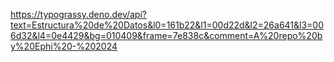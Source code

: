 https://typograssy.deno.dev/api?text=Estructura%20de%20Datos&l0=161b22&l1=00d22d&l2=26a641&l3=006d32&l4=0e4429&bg=010409&frame=7e838c&comment=A%20repo%20by%20Ephi%20-%202024



